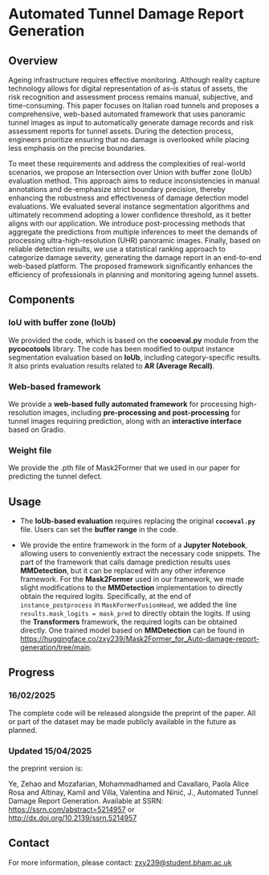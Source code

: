 # Automated Tunnel Damage Report Generation

## Overview

Ageing infrastructure requires effective monitoring. Although reality capture technology allows for digital representation of as-is status of assets, the risk recognition and assessment process remains manual, subjective, and time-consuming. This paper focuses on Italian road tunnels and proposes a comprehensive, web-based automated framework that uses panoramic tunnel images as input to automatically generate damage records and risk assessment reports for tunnel assets. During the detection process, engineers prioritize ensuring that no damage is overlooked while placing less emphasis on the precise boundaries. 

To meet these requirements and address the complexities of real-world scenarios, we propose an Intersection over Union with buffer zone (IoUb) evaluation method. This approach aims to reduce inconsistencies in manual annotations and de-emphasize strict boundary precision, thereby enhancing the robustness and effectiveness of damage detection model evaluations. We evaluated several instance segmentation algorithms and ultimately recommend adopting a lower confidence threshold, as it better aligns with our application. We introduce post-processing methods that aggregate the predictions from multiple inferences to meet the demands of processing ultra-high-resolution (UHR) panoramic images. Finally, based on reliable detection results, we use a statistical ranking approach to categorize damage severity, generating the damage report in an end-to-end web-based platform. The proposed framework significantly enhances the efficiency of professionals in planning and monitoring ageing tunnel assets.

## Components

### IoU with buffer zone (IoUb)

We provided the code, which is based on the **cocoeval.py** module from the **pycocotools** library. The code has been modified to output instance segmentation evaluation based on **IoUb**, including category-specific results. It also prints evaluation results related to **AR (Average Recall)**.

### Web-based framework

We provide a **web-based fully automated framework** for processing high-resolution images, including **pre-processing and post-processing** for tunnel images requiring prediction, along with an **interactive interface** based on Gradio.

### Weight file

We provide the .pth file of Mask2Former that we used in our paper for predicting the tunnel defect.

## Usage

- The **IoUb-based evaluation** requires replacing the original **`cocoeval.py`** file. Users can set the **buffer range** in the code.

- We provide the entire framework in the form of a **Jupyter Notebook**, allowing users to conveniently extract the necessary code snippets. The part of the framework that calls damage prediction results uses **MMDetection**, but it can be replaced with any other inference framework. For the **Mask2Former** used in our framework, we made slight modifications to the **MMDetection** implementation to directly obtain the required logits. Specifically, at the end of `instance_postprocess` in `MaskFormerFusionHead`, we added the line `results.mask_logits = mask_pred` to directly obtain the logits. If using the **Transformers** framework, the required logits can be obtained directly. One trained model based on **MMDetection** can be found in https://huggingface.co/zxy239/Mask2Former_for_Auto-damage-report-generation/tree/main.

## Progress

### 16/02/2025

The complete code will be released alongside the preprint of the paper. All or part of the dataset may be made publicly available in the future as planned.

### Updated 15/04/2025 

the preprint version is:

Ye, Zehao and Mozafarian, Mohammadhamed and Cavallaro, Paola Alice Rosa and Altinay, Kamil and Villa, Valentina and Ninić, J., Automated Tunnel Damage Report Generation. Available at SSRN: https://ssrn.com/abstract=5214957 or http://dx.doi.org/10.2139/ssrn.5214957 

## Contact

For more information, please contact: zxy239@student.bham.ac.uk
